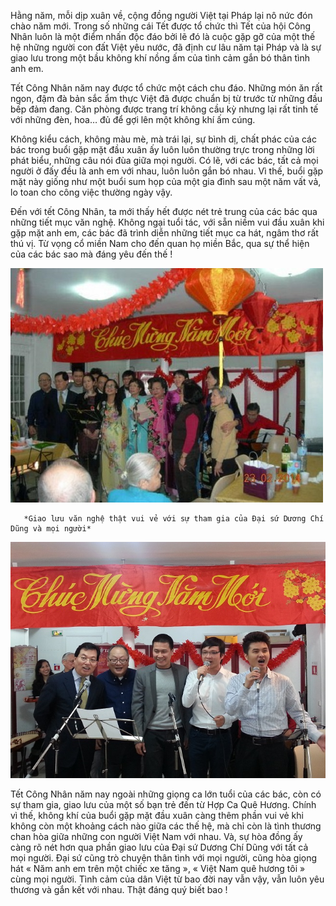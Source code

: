 <!--
title: Tết Công nhân 2014 tại trụ sở của HNVNTP
author: Tich Ky
-->

Hằng năm, mỗi dịp xuân về, cộng đồng người Việt tại Pháp lại nô nức đón chào năm mới. Trong số những cái Tết được tổ chức thì Tết của hội Công Nhân luôn là một điểm nhấn độc đáo bởi lẽ đó là cuộc gặp gỡ của một thế hệ những người con đất Việt yêu nước, đã định cư lâu năm tại Pháp và là sự giao lưu trong một bầu không khí nồng ấm của tình cảm gắn bó thân tình anh em.

Tết Công Nhân năm nay được tổ chức một cách chu đáo. Những món ăn rất ngon, đậm đà bản sắc ẩm thực Việt đã được chuẩn bị từ trước từ những đầu bếp đảm đang. Căn phòng được trang trí không cầu kỳ nhưng lại rất tinh tế với những đèn, hoa… đủ để gợi lên một không khí ấm cúng.

Không kiểu cách, không màu mè, mà trái lại, sự bình dị, chất phác của các bác trong buổi gặp mặt đầu xuân ấy luôn luôn thường trực trong những lời phát biểu, những câu nói đùa giữa mọi người. Có lẽ, với các bác, tất cả mọi người ở đấy đều là anh em với nhau, luôn luôn gắn bó nhau. Vì thế, buổi gặp mặt này giống như một buổi sum họp của một gia đình sau một năm vất vả, lo toan cho công việc thường ngày vậy.

Đến với tết Công Nhân, ta mới thấy hết được nét trẻ trung của các bác qua những tiết mục văn nghệ. Không ngại tuổi tác, với sẵn niềm vui đầu xuân khi gặp mặt anh em, các bác đã trình diễn những tiết mục ca hát, ngâm thơ rất thú vị. Từ vọng cổ miền Nam cho đến quan họ miền Bắc, qua sự thể hiện của các bác sao mà đáng yêu đến thế !


 ![](tet-cong-nhan-top-nu-va-ds-500.jpg)  

       *Giao lưu văn nghệ thật vui vẻ với sự tham gia của Đại sứ Dương Chí Dũng và mọi người*


 ![](tet-cong-nhan-hai-650.jpg)  

Tết Công Nhân năm nay ngoài những giọng ca lớn tuổi của các bác, còn có sự tham gia, giao lưu của một số bạn trẻ đến từ Hợp Ca Quê Hương. Chính vì thế, không khí của buổi gặp mặt đầu xuân càng thêm phần vui vẻ khi không còn một khoảng cách nào giữa các thế hệ, mà chỉ còn là tình thương chan hòa giữa những con người Việt Nam với nhau. Và, sự hòa đồng ấy càng rõ nét hơn qua phần giao lưu của Đại sứ Dương Chí Dũng với tất cả mọi người. Đại sứ cũng trò chuyện thân tình với mọi người, cũng hòa giọng hát « Năm anh em trên một chiếc xe tăng », « Việt Nam quê hương tôi » cùng mọi người. Tình cảm của dân Việt từ bao đời nay vẫn vậy, vẫn luôn yêu thương và gắn kết với nhau. Thật đáng quý biết bao !